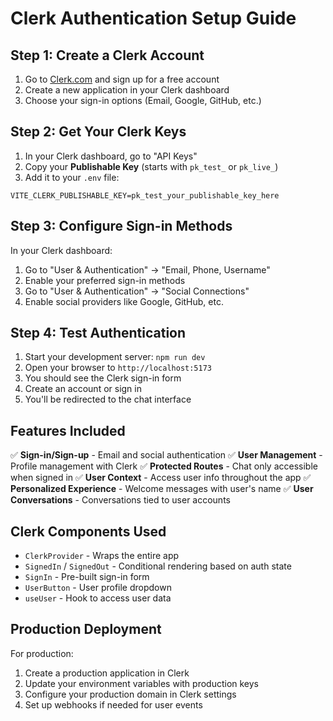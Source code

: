 # Clerk Authentication Setup Guide

## Step 1: Create a Clerk Account

1. Go to [Clerk.com](https://clerk.com) and sign up for a free account
2. Create a new application in your Clerk dashboard
3. Choose your sign-in options (Email, Google, GitHub, etc.)

## Step 2: Get Your Clerk Keys

1. In your Clerk dashboard, go to "API Keys"
2. Copy your **Publishable Key** (starts with `pk_test_` or `pk_live_`)
3. Add it to your `.env` file:

```env
VITE_CLERK_PUBLISHABLE_KEY=pk_test_your_publishable_key_here
```

## Step 3: Configure Sign-in Methods

In your Clerk dashboard:
1. Go to "User & Authentication" → "Email, Phone, Username"
2. Enable your preferred sign-in methods
3. Go to "User & Authentication" → "Social Connections" 
4. Enable social providers like Google, GitHub, etc.

## Step 4: Test Authentication

1. Start your development server: `npm run dev`
2. Open your browser to `http://localhost:5173`
3. You should see the Clerk sign-in form
4. Create an account or sign in
5. You'll be redirected to the chat interface

## Features Included

✅ **Sign-in/Sign-up** - Email and social authentication
✅ **User Management** - Profile management with Clerk
✅ **Protected Routes** - Chat only accessible when signed in
✅ **User Context** - Access user info throughout the app
✅ **Personalized Experience** - Welcome messages with user's name
✅ **User Conversations** - Conversations tied to user accounts

## Clerk Components Used

- `ClerkProvider` - Wraps the entire app
- `SignedIn` / `SignedOut` - Conditional rendering based on auth state
- `SignIn` - Pre-built sign-in form
- `UserButton` - User profile dropdown
- `useUser` - Hook to access user data

## Production Deployment

For production:
1. Create a production application in Clerk
2. Update your environment variables with production keys
3. Configure your production domain in Clerk settings
4. Set up webhooks if needed for user events
